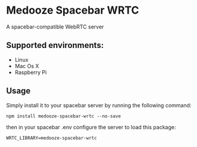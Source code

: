 # Medooze Spacebar WRTC
A spacebar-compatible WebRTC server

## Supported environments:
- Linux
- Mac Os X
- Raspberry Pi

## Usage
Simply install it to your spacebar server by running the following command:
```
npm install medooze-spacebar-wrtc --no-save
```
then in your spacebar .env configure the server to load this package:
```
WRTC_LIBRARY=medooze-spacebar-wrtc
```
